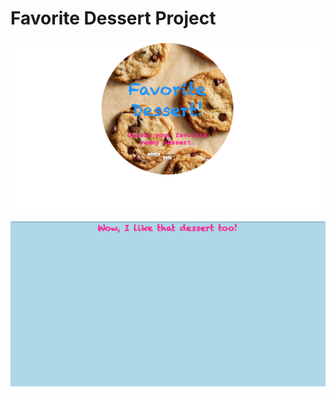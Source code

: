 # Favorite Dessert Project

![alt image](https://github.com/cordaz1990/Favorite_Dessert_Project/blob/main/image/ScreenShot_HomePage.png)

![alt image](https://github.com/cordaz1990/Favorite_Dessert_Project/blob/main/image/ScreenShot_ImagePage%20.png)
